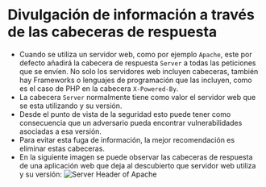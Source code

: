 # Divulgación de información a través de las cabeceras de respuesta

* Cuando se utiliza un servidor web, como por ejemplo `Apache`, este por defecto añadirá la cabecera de respuesta `Server` a todas las peticiones que se envíen. No solo los servidores web incluyen cabeceras, también hay Frameworks o lenguajes de programación que las incluyen, como es el caso de PHP en la cabecera `X-Powered-By`.
* La cabecera `Server` normalmente tiene como valor el servidor web que se esta utilizando y su versión.
* Desde el punto de vista de la seguridad esto puede tener como consecuencia que un adversario pueda encontrar vulnerabilidades asociadas a esa versión.
* Para evitar esta fuga de información, la mejor recomendación es eliminar estas cabeceras.
* En la siguiente imagen se puede observar las cabeceras de respuesta de una aplicación web que deja al descubierto que servidor web utiliza y su versión:
![Server Header of Apache][1]

[1]: /static/images/learning/apache-server-header.png
